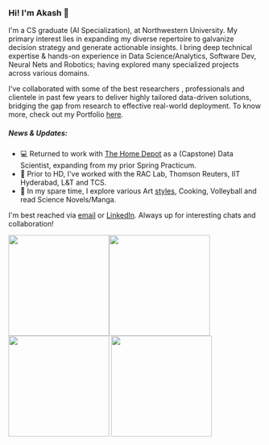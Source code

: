 ### Hi! I'm Akash 👋

I'm a CS graduate (AI Specialization), at Northwestern University. My primary interest lies in expanding my diverse repertoire to galvanize decision strategy and generate actionable insights. I bring deep technical expertise & hands-on experience in Data Science/Analytics, Software Dev, Neural Nets and Robotics; having explored many specialized projects across various domains. 

I've collaborated with some of the best researchers , professionals and clientele in past few years to deliver highly tailored data-driven solutions, bridging the gap from research to effective real-world deployment. To know more, check out my Portfolio [here](https://github.com/gvsakash/gvsakash/blob/master/projects.md).

##### News & Updates: 
* 💻 Returned to work with [The Home Depot](https://corporate.homedepot.com) as a (Capstone) Data Scientist, expanding from my prior Spring Practicum. 
* 🏢 Prior to HD, I've worked with the RAC Lab, Thomson Reuters, IIT Hyderabad, L&T and TCS.
* 🏐 In my spare time, I explore various Art [styles](https://www.instagram.com/gvsakash), Cooking, Volleyball and read Science Novels/Manga.  
 
I'm best reached via [email](gvsakash@u.northwestern.edu) or [LinkedIn](https://linkedin.com/in/gvsakash). Always up for interesting chats and collaboration!

<img src="https://github.com/gvsakash/cyc-gan/blob/master/files/img/m2p.png" width="200"><img src="https://github.com/gvsakash/cyc-gan/blob/master/files/img/m2p.png" width="200"><img src="https://github.com/gvsakash/cyc-gan/blob/master/files/img/m2p.png" width="200"> <img src="https://github.com/gvsakash/cyc-gan/blob/master/files/img/m2p.png" width="200"> 

<!--
**gvsakash/gvsakash** is a ✨ _special_ ✨ repository because its `README.md` (this file) appears on your GitHub profile.
[![My github stats](https://github-readme-stats.vercel.app/api?username=gvsakash)](https://github.com/gvsakash/github-readme-stats)
!-->



